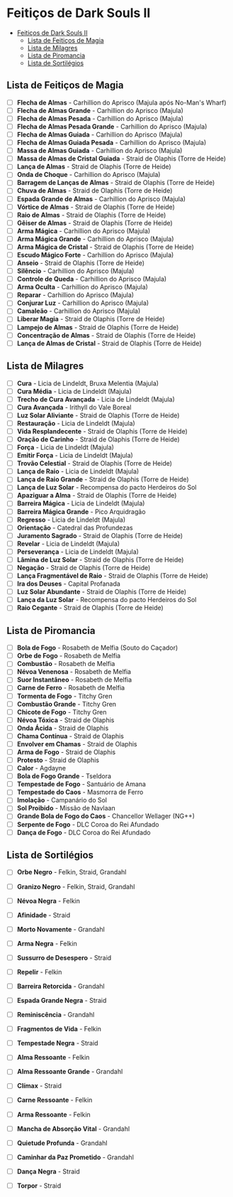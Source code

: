 
# Feitiços de Dark Souls II

<!-- TOC -->
- [Feitiços de Dark Souls II](#feitiços-de-dark-souls-ii)
  - [Lista de Feitiços de Magia](#lista-de-feitiços-de-magia)
  - [Lista de Milagres](#lista-de-milagres)
  - [Lista de Piromancia](#lista-de-piromancia)
  - [Lista de Sortilégios](#lista-de-sortilégios)
<!-- /TOC -->

## Lista de Feitiços de Magia

- [ ] **Flecha de Almas** - Carhillion do Aprisco (Majula após No-Man's Wharf)
- [ ] **Flecha de Almas Grande** - Carhillion do Aprisco (Majula)
- [ ] **Flecha de Almas Pesada** - Carhillion do Aprisco (Majula)
- [ ] **Flecha de Almas Pesada Grande** - Carhillion do Aprisco (Majula)
- [ ] **Flecha de Almas Guiada** - Carhillion do Aprisco (Majula)
- [ ] **Flecha de Almas Guiada Pesada** - Carhillion do Aprisco (Majula)
- [ ] **Massa de Almas Guiada** - Carhillion do Aprisco (Majula)
- [ ] **Massa de Almas de Cristal Guiada** - Straid de Olaphis (Torre de Heide)
- [ ] **Lança de Almas** - Straid de Olaphis (Torre de Heide)
- [ ] **Onda de Choque** - Carhillion do Aprisco (Majula)
- [ ] **Barragem de Lanças de Almas** - Straid de Olaphis (Torre de Heide)
- [ ] **Chuva de Almas** - Straid de Olaphis (Torre de Heide)
- [ ] **Espada Grande de Almas** - Carhillion do Aprisco (Majula)
- [ ] **Vórtice de Almas** - Straid de Olaphis (Torre de Heide)
- [ ] **Raio de Almas** - Straid de Olaphis (Torre de Heide)
- [ ] **Gêiser de Almas** - Straid de Olaphis (Torre de Heide)
- [ ] **Arma Mágica** - Carhillion do Aprisco (Majula)
- [ ] **Arma Mágica Grande** - Carhillion do Aprisco (Majula)
- [ ] **Arma Mágica de Cristal** - Straid de Olaphis (Torre de Heide)
- [ ] **Escudo Mágico Forte** - Carhillion do Aprisco (Majula)
- [ ] **Anseio** - Straid de Olaphis (Torre de Heide)
- [ ] **Silêncio** - Carhillion do Aprisco (Majula)
- [ ] **Controle de Queda** - Carhillion do Aprisco (Majula)
- [ ] **Arma Oculta** - Carhillion do Aprisco (Majula)
- [ ] **Reparar** - Carhillion do Aprisco (Majula)
- [ ] **Conjurar Luz** - Carhillion do Aprisco (Majula)
- [ ] **Camaleão** - Carhillion do Aprisco (Majula)
- [ ] **Liberar Magia** - Straid de Olaphis (Torre de Heide)
- [ ] **Lampejo de Almas** - Straid de Olaphis (Torre de Heide)
- [ ] **Concentração de Almas** - Straid de Olaphis (Torre de Heide)
- [ ] **Lança de Almas de Cristal** - Straid de Olaphis (Torre de Heide)

## Lista de Milagres

- [ ] **Cura** - Licia de Lindeldt, Bruxa Melentia (Majula)
- [ ] **Cura Média** - Licia de Lindeldt (Majula)
- [ ] **Trecho de Cura Avançada** - Licia de Lindeldt (Majula)
- [ ] **Cura Avançada** - Irithyll do Vale Boreal
- [ ] **Luz Solar Aliviante** - Straid de Olaphis (Torre de Heide)
- [ ] **Restauração** - Licia de Lindeldt (Majula)
- [ ] **Vida Resplandecente** - Straid de Olaphis (Torre de Heide)
- [ ] **Oração de Carinho** - Straid de Olaphis (Torre de Heide)
- [ ] **Força** - Licia de Lindeldt (Majula)
- [ ] **Emitir Força** - Licia de Lindeldt (Majula)
- [ ] **Trovão Celestial** - Straid de Olaphis (Torre de Heide)
- [ ] **Lança de Raio** - Licia de Lindeldt (Majula)
- [ ] **Lança de Raio Grande** - Straid de Olaphis (Torre de Heide)
- [ ] **Lança de Luz Solar** - Recompensa do pacto Herdeiros do Sol
- [ ] **Apaziguar a Alma** - Straid de Olaphis (Torre de Heide)
- [ ] **Barreira Mágica** - Licia de Lindeldt (Majula)
- [ ] **Barreira Mágica Grande** - Pico Arquidragão
- [ ] **Regresso** - Licia de Lindeldt (Majula)
- [ ] **Orientação** - Catedral das Profundezas
- [ ] **Juramento Sagrado** - Straid de Olaphis (Torre de Heide)
- [ ] **Revelar** - Licia de Lindeldt (Majula)
- [ ] **Perseverança** - Licia de Lindeldt (Majula)
- [ ] **Lâmina de Luz Solar** - Straid de Olaphis (Torre de Heide)
- [ ] **Negação** - Straid de Olaphis (Torre de Heide)
- [ ] **Lança Fragmentável de Raio** - Straid de Olaphis (Torre de Heide)
- [ ] **Ira dos Deuses** - Capital Profanada
- [ ] **Luz Solar Abundante** - Straid de Olaphis (Torre de Heide)
- [ ] **Lança da Luz Solar** - Recompensa do pacto Herdeiros do Sol
- [ ] **Raio Cegante** - Straid de Olaphis (Torre de Heide)

## Lista de Piromancia

- [ ] **Bola de Fogo** - Rosabeth de Melfia (Souto do Caçador)
- [ ] **Orbe de Fogo** - Rosabeth de Melfia
- [ ] **Combustão** - Rosabeth de Melfia
- [ ] **Névoa Venenosa** - Rosabeth de Melfia
- [ ] **Suor Instantâneo** - Rosabeth de Melfia
- [ ] **Carne de Ferro** - Rosabeth de Melfia
- [ ] **Tormenta de Fogo** - Titchy Gren
- [ ] **Combustão Grande** - Titchy Gren
- [ ] **Chicote de Fogo** - Titchy Gren
- [ ] **Névoa Tóxica** - Straid de Olaphis
- [ ] **Onda Ácida** - Straid de Olaphis
- [ ] **Chama Contínua** - Straid de Olaphis
- [ ] **Envolver em Chamas** - Straid de Olaphis
- [ ] **Arma de Fogo** - Straid de Olaphis
- [ ] **Protesto** - Straid de Olaphis
- [ ] **Calor** - Agdayne
- [ ] **Bola de Fogo Grande** - Tseldora
- [ ] **Tempestade de Fogo** - Santuário de Amana
- [ ] **Tempestade do Caos** - Masmorra de Ferro
- [ ] **Imolação** - Campanário do Sol
- [ ] **Sol Proibido** - Missão de Navlaan
- [ ] **Grande Bola de Fogo do Caos** - Chancellor Wellager (NG++)
- [ ] **Serpente de Fogo** - DLC Coroa do Rei Afundado
- [ ] **Dança de Fogo** - DLC Coroa do Rei Afundado

## Lista de Sortilégios

- [ ] **Orbe Negro** - Felkin, Straid, Grandahl
- [ ] **Granizo Negro** - Felkin, Straid, Grandahl
- [ ] **Névoa Negra** - Felkin
- [ ] **Afinidade** - Straid
- [ ] **Morto Novamente** - Grandahl
- [ ] **Arma Negra** - Felkin
- [ ] **Sussurro de Desespero** - Straid
- [ ] **Repelir** - Felkin
- [ ] **Barreira Retorcida** - Grandahl
- [ ] **Espada Grande Negra** - Straid
- [ ] **Reminiscência** - Grandahl
- [ ] **Fragmentos de Vida** - Felkin
- [ ] **Tempestade Negra** - Straid
- [ ] **Alma Ressoante** - Felkin
- [ ] **Alma Ressoante Grande** - Grandahl
- [ ] **Clímax** - Straid
- [ ] **Carne Ressoante** - Felkin
- [ ] **Arma Ressoante** - Felkin
- [ ] **Mancha de Absorção Vital** - Grandahl
- [ ] **Quietude Profunda** - Grandahl
- [ ] **Caminhar da Paz Prometido** - Grandahl
- [ ] **Dança Negra** - Straid
- [ ] **Torpor** - Straid


